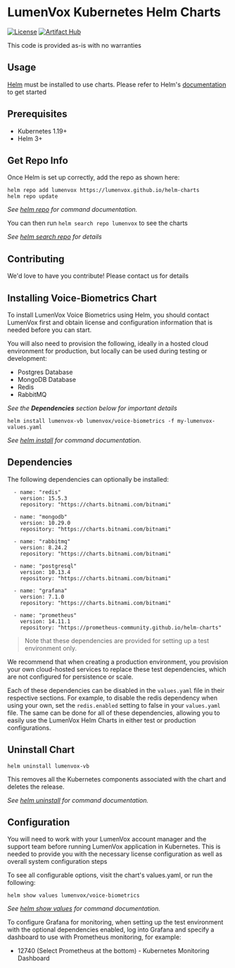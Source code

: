 # LumenVox Kubernetes Helm Charts

[![License](https://img.shields.io/badge/License-Apache%202.0-blue.svg)](https://opensource.org/licenses/Apache-2.0)
[![Artifact Hub](https://img.shields.io/endpoint?url=https://artifacthub.io/badge/repository/lumenvox)](https://artifacthub.io/packages/search?repo=lumenvox)

This code is provided as-is with no warranties

## Usage

[Helm](https://helm.sh/) must be installed to use charts. Please refer
to Helm's [documentation](https://helm.sh/docs/) to get started

## Prerequisites

* Kubernetes 1.19+
* Helm 3+

## Get Repo Info

Once Helm is set up correctly, add the repo as shown here:

```shell
helm repo add lumenvox https://lumenvox.github.io/helm-charts
helm repo update
```
_See [helm repo](https://helm.sh/docs/helm/helm_repo/) for command documentation._

You can then run `helm search repo lumenvox` to see the charts

_See [helm search repo](https://helm.sh/docs/helm/helm_search_repo/) for details_

## Contributing

We'd love to have you contribute! Please contact us for details

## Installing Voice-Biometrics Chart

To install LumenVox Voice Biometrics using Helm, you should
contact LumenVox first and obtain license and configuration
information that is needed before you can start.

You will also need to provision the following, ideally in a
hosted cloud environment for production, but locally can be
used during testing or development:

* Postgres Database
* MongoDB Database
* Redis
* RabbitMQ

_See the **Dependencies** section below for important details_

```shell
helm install lumenvox-vb lumenvox/voice-biometrics -f my-lumenvox-values.yaml
```
 
_See [helm install](https://helm.sh/docs/helm/helm_install/) for command documentation._

## Dependencies

The following dependencies can optionally be installed:

```shell
  - name: "redis"
    version: 15.5.3
    repository: "https://charts.bitnami.com/bitnami"

  - name: "mongodb"
    version: 10.29.0
    repository: "https://charts.bitnami.com/bitnami"

  - name: "rabbitmq"
    version: 8.24.2
    repository: "https://charts.bitnami.com/bitnami"

  - name: "postgresql"
    version: 10.13.4
    repository: "https://charts.bitnami.com/bitnami"

  - name: "grafana"
    version: 7.1.0
    repository: "https://charts.bitnami.com/bitnami"

  - name: "prometheus"
    version: 14.11.1
    repository: "https://prometheus-community.github.io/helm-charts"
```
> Note that these dependencies are provided for setting up a test environment only.

We recommend that when creating a production environment, you provision your
own cloud-hosted services to replace these test dependencies, which are not
configured for persistence or scale.

Each of these dependencies can be disabled in the `values.yaml` file in their
respective sections. For example, to disable the redis dependency when using your
own, set the `redis.enabled` setting to false in your `values.yaml` file. The
same can be done for all of these dependencies, allowing you to easily use the
LumenVox Helm Charts in either test or production configurations. 

## Uninstall Chart

```kubernetes helm
helm uninstall lumenvox-vb
```

This removes all the Kubernetes components associated with the chart and
deletes the release.

_See [helm uninstall](https://helm.sh/docs/helm/helm_uninstall/) for command documentation._

## Configuration

You will need to work with your LumenVox account manager and the support 
team before running LumenVox application in Kubernetes. This is needed
to provide you with the necessary license configuration as well as
overall system configuration steps

To see all configurable options, visit the chart's values.yaml,
or run the following:

```kubernetes helm
helm show values lumenvox/voice-biometrics
```

_See [helm show values](https://helm.sh/docs/helm/helm_show_values/) for
command documentation._

To configure Grafana for monitoring, when setting up the test environment
with the optional dependencies enabled, log into Grafana and specify a
dashboard to use with Prometheus monitoring, for example:

* 12740 (Select Prometheus at the bottom) - Kubernetes Monitoring Dashboard


